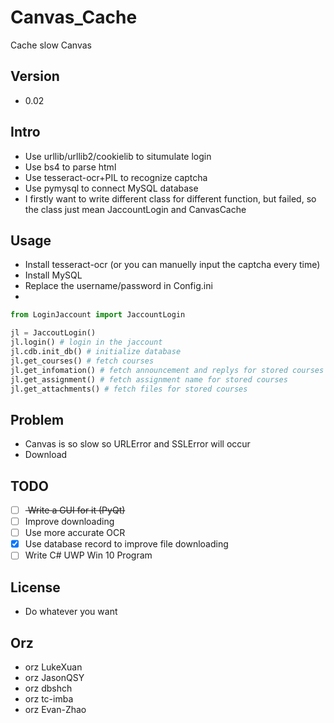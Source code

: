 # Canvas_Cache
Cache slow Canvas

## Version
* 0.02

## Intro
* Use urllib/urllib2/cookielib to situmulate login
* Use bs4 to parse html
* Use tesseract-ocr+PIL to recognize captcha
* Use pymysql to connect MySQL database
* I firstly want to write different class for different function, but failed, so the class just mean JaccountLogin and CanvasCache

## Usage
* Install tesseract-ocr (or you can manuelly input the captcha every time)
* Install MySQL
* Replace the username/password in Config.ini
* 
```python
from LoginJaccount import JaccountLogin

jl = JaccoutLogin()
jl.login() # login in the jaccount
jl.cdb.init_db() # initialize database
jl.get_courses() # fetch courses
jl.get_infomation() # fetch announcement and replys for stored courses
jl.get_assignment() # fetch assignment name for stored courses
jl.get_attachments() # fetch files for stored courses
```

## Problem
* Canvas is so slow so URLError and SSLError will occur
* Download 

## TODO
* [ ] <del> Write a GUI for it (PyQt) <del/>
* [ ] Improve downloading
* [ ] Use more accurate OCR
* [x] Use database record to improve file downloading
* [ ] Write C# UWP Win 10 Program

## License
* Do whatever you want

## Orz
* orz LukeXuan
* orz JasonQSY
* orz dbshch
* orz tc-imba
* orz Evan-Zhao